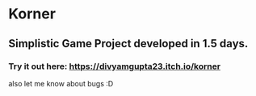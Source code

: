 # Korner

## Simplistic Game Project developed in 1.5 days.


### Try it out here: https://divyamgupta23.itch.io/korner

also let me know about bugs :D
